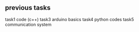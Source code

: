 ## previous tasks 
task1 code (c++)
task3 arduino basics
task4 python codes
task5 communication system
